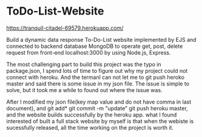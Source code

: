 # ToDo-List-Website
https://tranquil-citadel-69579.herokuapp.com/

Build a dynamic data response To-Do-List website implemented by EJS and connected to backend database MongoDB to operate get, post, delete request from front-end localhost:3000 by using Node.js, Express.

The most challenging part to build this project was the typo in package.json, I spend lots of time to figure out why my project could not connect with heroku. And the termanl can not let me to git push heroko master and said there is some issue in my json file.
The issue is simple to solve, but it took me a while to found out where the issue was.

After I modified my json file(key map value and do not have comma in last document), and git add* git commit -m "update" git push heroku master, and the website builds successfully by the heroku app.
what I found interested‎ of built a full stack website by myself is that when the webiste is sucessfully released, all the time working on the project is worth it.

